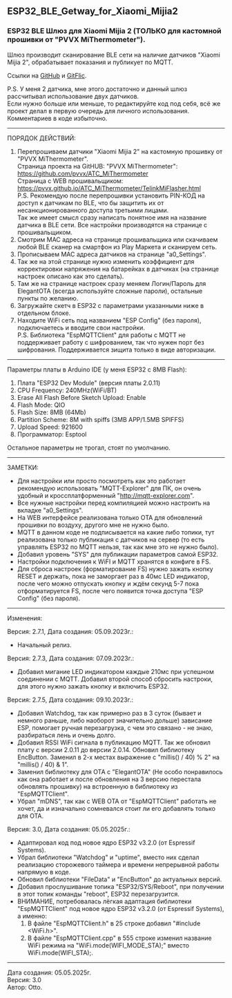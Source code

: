 ## ESP32\_BLE\_Getway\_for\_Xiaomi\_Mijia2

### ESP32 BLE Шлюз для Xiaomi Mijia 2 (ТОЛЬКО для кастомной прошивки от "PVVX MiThermometer").

Шлюз производит сканирование BLE сети на наличие датчиков "Xiaomi Mijia 2", обрабатывает показания и публикует по MQTT.

Ссылки на [GitHub](https://github.com/Otto17/ESP32_BLE_Getway_for_Xiaomi_Mijia2) и [GitFlic](https://gitflic.ru/project/otto/esp32_ble_getway_for_xiaomi_mijia2).

P.S. У меня 2 датчика, мне этого достаточно и данный шлюз рассчитывал использование двух датчиков.  
Если нужно больше или меньше, то редактируйте код под себя, всё же проект делал в первую очередь для личного использования. Комментариев в коде избыточно.

---

ПОРЯДОК ДЕЙСТВИЙ:

1.  Перепрошиваем датчики "Xiaomi Mijia 2" на кастомную прошивку от "PVVX MiThermometer".  
    Страница проекта на GitHUB: "PVVX MiThermometer": https://github.com/pvvx/ATC_MiThermometer  
    Страница с WEB прошивальщиком: https://pvvx.github.io/ATC_MiThermometer/TelinkMiFlasher.html  
    P.S. Рекомендую после перепрошивки установить PIN-КОД на доступ к датчикам по BLE, что бы защитить их от несанкционированного доступа третьими лицами.  
    Так же имеет смысл сразу написать понятное имя на название датчика в BLE сети. Все настройки производятся на странице с прошивальщиком.
2.  Смотрим MAC адреса на странице прошивальщика или скачиваем любой BLE сканер на смартфон из Play Маркета и сканируем сеть.
3.  Прописываем MAC адреса датчиков на странице "a0\_Settings".
4.  Так же на этой странице нужно изменить коэффициент для корректировки напряжения на батарейках в датчиках (на странице настроек описано как это сделать).
5.  Там же на странице настроек сразу меняем Логин/Пароль для ElegantOTA (всегда используйте сложные пароли), остальные пункты по желанию.
6.  Загружайте скетч в ESP32 с параметрами указанными ниже в отдельном блоке.
7.  Находите WiFi сеть под названием "ESP Config" (без пароля), подключаетесь и вводите свои настройки.  
    P.S. Библиотека "EspMQTTClient" для работы с MQTT не поддерживает работу с шифрованием, так что нужен порт без шифрования. Поддерживается зищита только в виде авторизации.

---

Параметры платы в Arduino IDE (у меня ESP32 с 8MB Flash):

1.  Плата "ESP32 Dev Module" (версия платы 2.0.11)
2.  CPU Frequency: 240MHz(WiFi/BT)
3.  Erase All Flash Before Sketch Upload: Enable
4.  Flash Mode: QIO
5.  Flash Size: 8MB (64Mb)
6.  Partition Scheme: 8M with spiffs (3MB APP/1.5MB SPIFFS)
7.  Upload Speed: 921600
8.  Программатор: Esptool

Остальное параметры не трогал, стоят по умолчанию.

---

ЗАМЕТКИ:

*   Для настройки или просто посмотреть как это работает рекомендую использовать "MQTT-Explorer" для ПК, он очень удобный и кроссплатформенный "http://mqtt-explorer.com".
*   Все нужные настройки перед компиляцией можно настроить на вкладке "a0\_Settings".
*   На WEB интерфейсе реализована только OTA для обновлений прошивки по воздуху, другого мне не нужно было.
*   MQTT в данном коде не подписывается на какие либо топики, тут реализована только публикация с датчиков на сервер (то есть управлять ESP32 по MQTT нельзя, так как мне это не нужно было).
*   Добавил уровень "SYS" для публикации параметров самой ESP32.
*   Настройки подключения к WiFI и MQTT хранятся в конфиге в FS.
*   Для сброса настроек (форматирование FS) нужно зажать кнопку RESET и держать, пока не заморгает раз в 40мс LED индикатор,  
    после чего можно отпускать кнопку и ждём секунд 5-7 пока отформатируется FS, после чего появится точка доступа "ESP Config" (без пароля).

---

Изменения:

Версия: 2.7.1, Дата создания: 05.09.2023г.:

*   Начальный релиз.

Версия: 2.7.3, Дата создания: 07.09.2023г.:

*   Добавил мигание LED индикатором каждые 210мс при успешном соединении с MQTT. Добавил второй способ сбросить настроки, для этого нужно зажать кнопку и включить ESP32.

Версия: 2.7.5, Дата создания: 09.10.2023г.:

*   Добавил Watchdog, так как примерно раз в 3 суток (бывает и немного раньше, либо наоборот значительно дольше) зависание ESP, помогает ручная перезагрузка, с чем это связано - не знаю, разбираться лень и очень долго.
*   Добавил RSSI WiFi сигнала в публикацию MQTT. Так же обновил плату с версии 2.0.11 до версии 2.0.14. Обновил библиотеку EncButton. Заменил в 2-х местах выражение с "millis() / 40) % 2" на "millis() / 40) & 1".
*   Заменил библиотеку для OTA с "ElegantOTA" (Не особо понравилось как она работает и после обновления на 3 версию перестала обновлять прошивку) на встроенную в библиотеку из "EspMQTTClient".
*   Убрал "mDNS", так как с WEB OTA от "EspMQTTClient" работать не хочет, да и изначально сомневался стоит ли его добавлять только для OTA.

Версия: 3.0, Дата создания: 05.05.2025г.:

*   Адаптировал код под новое ядро ESP32 v3.2.0 (от Espressif Systems).
*   Убрал библиотеки "Watchdog" и "uptime", вместо них сделал реализацию сторожевого таймера и времени непрерывной работы напрямую в коде.
*   Обновил библиотеки "FileData" и "EncButton" до актуальных версий.
*   Добавил прослушивание топика "ESP32/SYS/Reboot", при получении в этот топик команды "reboot", ESP32 перезагрузится.
*   ВНИМАНИЕ, потребовалась лёгкая адаптация библиотеки "EspMQTTClient" под новое ядро ESP32 v3.2.0 (от Espressif Systems), а именно:
    1.  В файле "EspMQTTClient.h" в 25 строке добавил "#include \<WiFi.h>".
    2.  В файле "EspMQTTClient.cpp" в 555 строке изменил название WiFi режима на "WiFi.mode(WIFI\_MODE\_STA);" вместо WiFi.mode(WIFI\_STA);.

---

Дата создания: 05.05.2025г.  
Версия: 3.0  
Автор: Otto.
